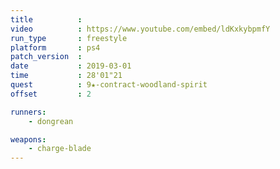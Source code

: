```yaml
---
title          :
video          : https://www.youtube.com/embed/ldKxkybpmfY
run_type       : freestyle
platform       : ps4
patch_version  :
date           : 2019-03-01
time           : 28'01"21
quest          : 9★-contract-woodland-spirit
offset         : 2

runners:
    - dongrean

weapons:
    - charge-blade
---
```

